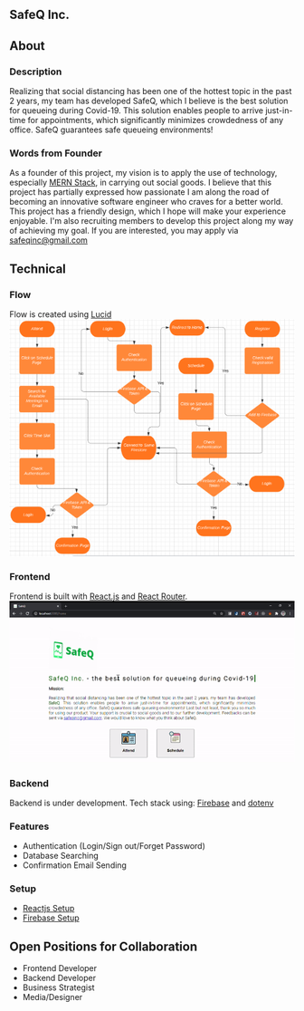## SafeQ Inc.
## About
### Description
Realizing that social distancing has been one of the hottest topic in the past 2 years, my team has developed SafeQ, which I believe is the best solution for queueing during Covid-19. This solution enables people to arrive just-in-time for appointments, which significantly minimizes crowdedness of any office. SafeQ guarantees safe queueing environments!
### Words from Founder
As a founder of this project, my vision is to apply the use of technology, especially [MERN Stack](https://www.educative.io/edpresso/what-is-mern-stack), in carrying out social goods. I believe that this project has partially expressed how passionate I am along the road of becoming an innovative software engineer who craves for a better world. This project has a friendly design, which I hope will make your experience enjoyable. I'm also recruiting members to develop this project along my way of achieving my goal. If you are interested, you may apply via [safeqinc@gmail.com](mailto:safeqinc@gmail.com)

## Technical
### Flow
Flow is created using [Lucid](https://lucid.app/)
![Flow image](/public/lucidflow.PNG)
### Frontend
Frontend is built with [React.js](https://reactjs.org/) and [React Router](https://reactrouter.com/).
![Frontend](/public/safeq.gif)
### Backend
Backend is under development. Tech stack using: [Firebase](https://firebase.google.com/) and [dotenv](https://www.npmjs.com/package/dotenv)
### Features
- Authentication (Login/Sign out/Forget Password)
- Database Searching
- Confirmation Email Sending
### Setup
- [Reactjs Setup](https://github.com/ltn18/SafeQ/blob/main/ReactjsSetup.md)
- [Firebase Setup](https://github.com/ltn18/SafeQ/blob/main/FirebaseSetup.md)

## Open Positions for Collaboration
- Frontend Developer
- Backend Developer
- Business Strategist
- Media/Designer

